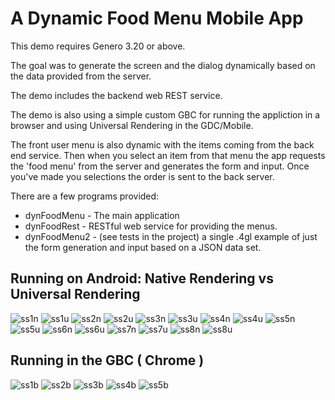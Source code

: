# A Dynamic Food Menu Mobile App
This demo requires Genero 3.20 or above.

The goal was to generate the screen and the dialog dynamically based on the data provided from the server.

The demo includes the backend web REST service.

The demo is also using a simple custom GBC for running the appliction in a browser and using Universal Rendering in the GDC/Mobile.

The front user menu is also dynamic with the items coming from the back end service.
Then when you select an item from that menu the app requests the 'food menu' from the server and generates the form and input.
Once you've made you selections the order is sent to the back server.

There are a few programs provided:
* dynFoodMenu - The main application
* dynFoodRest - RESTful web service for providing the menus.
* dynFoodMenu2 - (see tests in the project) a single .4gl example of just the form generation and input based on a JSON data set.

## Running on Android: Native Rendering vs Universal Rendering
![ss1n](https://github.com/neilm-fourjs/dynFoodMenu/raw/master/screenshots/ss1nat.png "SS1NAT")
![ss1u](https://github.com/neilm-fourjs/dynFoodMenu/raw/master/screenshots/ss1ur.png "SS1UR")
![ss2n](https://github.com/neilm-fourjs/dynFoodMenu/raw/master/screenshots/ss2nat.png "SS2NAT")
![ss2u](https://github.com/neilm-fourjs/dynFoodMenu/raw/master/screenshots/ss2ur.png "SS2UR")
![ss3n](https://github.com/neilm-fourjs/dynFoodMenu/raw/master/screenshots/ss3nat.png "SS3NAT")
![ss3u](https://github.com/neilm-fourjs/dynFoodMenu/raw/master/screenshots/ss3ur.png "SS3UR")
![ss4n](https://github.com/neilm-fourjs/dynFoodMenu/raw/master/screenshots/ss4nat.png "SS4NAT")
![ss4u](https://github.com/neilm-fourjs/dynFoodMenu/raw/master/screenshots/ss4ur.png "SS4UR")
![ss5n](https://github.com/neilm-fourjs/dynFoodMenu/raw/master/screenshots/ss5nat.png "SS5NAT")
![ss5u](https://github.com/neilm-fourjs/dynFoodMenu/raw/master/screenshots/ss5ur.png "SS5UR")
![ss6n](https://github.com/neilm-fourjs/dynFoodMenu/raw/master/screenshots/ss6nat.png "SS6NAT")
![ss6u](https://github.com/neilm-fourjs/dynFoodMenu/raw/master/screenshots/ss6ur.png "SS5UR")
![ss7n](https://github.com/neilm-fourjs/dynFoodMenu/raw/master/screenshots/ss7nat.png "SS7NAT")
![ss7u](https://github.com/neilm-fourjs/dynFoodMenu/raw/master/screenshots/ss7ur.png "SS7UR")
![ss8n](https://github.com/neilm-fourjs/dynFoodMenu/raw/master/screenshots/ss8nat.png "SS8NAT")
![ss8u](https://github.com/neilm-fourjs/dynFoodMenu/raw/master/screenshots/ss8ur.png "SS8UR")

## Running in the GBC ( Chrome )
![ss1b](https://github.com/neilm-fourjs/dynFoodMenu/raw/master/screenshots/ss1gbc.png "SS1B")
![ss2b](https://github.com/neilm-fourjs/dynFoodMenu/raw/master/screenshots/ss2gbc.png "SS2B")
![ss3b](https://github.com/neilm-fourjs/dynFoodMenu/raw/master/screenshots/ss3gbc.png "SS3B")
![ss4b](https://github.com/neilm-fourjs/dynFoodMenu/raw/master/screenshots/ss4gbc.png "SS4B")
![ss5b](https://github.com/neilm-fourjs/dynFoodMenu/raw/master/screenshots/ss5gbc.png "SS5B")
